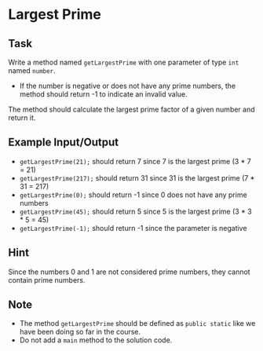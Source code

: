 # Largest Prime

## Task

Write a method named `getLargestPrime` with one parameter of type `int` named `number`.

- If the number is negative or does not have any prime numbers, the method should return -1 to indicate an invalid value.

The method should calculate the largest prime factor of a given number and return it.

## Example Input/Output

- `getLargestPrime(21);` should return 7 since 7 is the largest prime (3 * 7 = 21)
- `getLargestPrime(217);` should return 31 since 31 is the largest prime (7 * 31 = 217)
- `getLargestPrime(0);` should return -1 since 0 does not have any prime numbers
- `getLargestPrime(45);` should return 5 since 5 is the largest prime (3 * 3 * 5 = 45)
- `getLargestPrime(-1);` should return -1 since the parameter is negative

## Hint

Since the numbers 0 and 1 are not considered prime numbers, they cannot contain prime numbers.

## Note

- The method `getLargestPrime` should be defined as `public static` like we have been doing so far in the course.
- Do not add a `main` method to the solution code.
